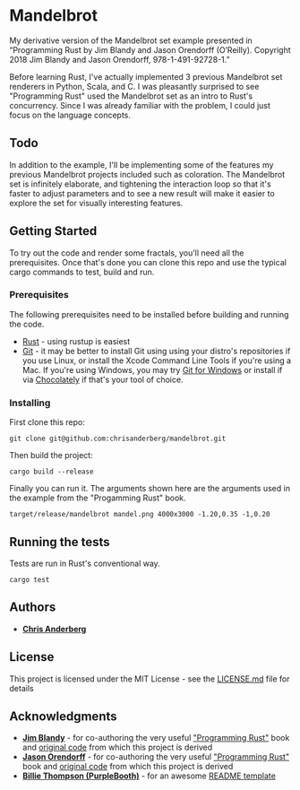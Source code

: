 # Mandelbrot

My derivative version of the Mandelbrot set example presented in “Programming Rust by Jim Blandy and Jason Orendorff (O’Reilly). Copyright 2018 Jim Blandy and Jason Orendorff, 978-1-491-92728-1.”

Before learning Rust, I've actually implemented 3 previous Mandelbrot set renderers in Python, Scala, and C. I was pleasantly surprised to see "Programming Rust" used the Mandelbrot set as an intro to Rust's concurrency. Since I was already familiar with the problem, I could just focus on the language concepts.

## Todo

In addition to the example, I'll be implementing some of the features my previous Mandelbrot projects included such as coloration. The Mandelbrot set is infinitely elaborate, and tightening the interaction loop so that it's faster to adjust parameters and to see a new result will make it easier to explore the set for visually interesting features.

## Getting Started

To try out the code and render some fractals, you'll need all the prerequisites. Once that's done you can clone this repo and use the typical cargo commands to test, build and run.

### Prerequisites

The following prerequisites need to be installed before building and running the code.

* [Rust](https://www.rust-lang.org/tools/install) - using rustup is easiest
* [Git](https://git-scm.com/downloads) - it may be better to install Git using using your distro's repositories if you use Linux, or install the Xcode Command Line Tools if you're using a Mac. If you're using Windows, you may try [Git for Windows](https://gitforwindows.org/) or install if via [Chocolately](https://chocolatey.org/packages/git) if that's your tool of choice.

### Installing

First clone this repo:
```
git clone git@github.com:chrisanderberg/mandelbrot.git
```

Then build the project:
```
cargo build --release
```

Finally you can run it. The arguments shown here are the arguments used in the example from the "Progamming Rust" book.
```
target/release/mandelbrot mandel.png 4000x3000 -1.20,0.35 -1,0.20
```

## Running the tests

Tests are run in Rust's conventional way.

```
cargo test
```

## Authors

* **[Chris Anderberg](https://github.com/chrisanderberg)**


## License

This project is licensed under the MIT License - see the [LICENSE.md](LICENSE.md) file for details

## Acknowledgments

* **[Jim Blandy](https://github.com/jimblandy)** - for co-authoring the very useful ["Programming Rust"](https://www.oreilly.com/library/view/programming-rust/9781491927274/) book and [original code](https://github.com/ProgrammingRust/mandelbrot) from which this project is derived
* **[Jason Orendorff](https://github.com/jimblandy)** - for co-authoring the very useful ["Programming Rust"](https://www.oreilly.com/library/view/programming-rust/9781491927274/) book and [original code](https://github.com/ProgrammingRust/mandelbrot) from which this project is derived
* **[Billie Thompson (PurpleBooth)](https://github.com/PurpleBooth)** - for an awesome [README template](https://gist.github.com/PurpleBooth/109311bb0361f32d87a2)

